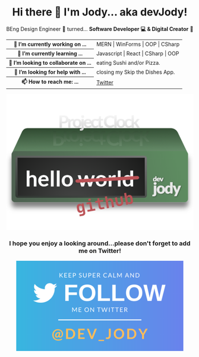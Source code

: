 <h1 align="center">Hi there 👋 I'm Jody... aka devJody!</h1>

<p align="center">BEng Design Engineer 📐 turned...  <strong>Software Developer 💻 & Digital Creator</strong> 🎨</p>

<table width="100%" margin-left="30px">
  <tr>
    <th>🔭 I’m currently working on ...</th>
    <td>MERN | WinForms | OOP | CSharp</td>
  </tr>
  <tr>
    <th>🌱 I’m currently learning ...</th>
    <td>Javascript | React | CSharp | OOP</td>
  </tr>
  <tr>
    <th>👯 I’m looking to collaborate on ...</th>
    <td>eating Sushi and/or Pizza.</td>
  </tr>
  <tr>
    <th>🤔 I’m looking for help with ...</th>
    <td>closing my Skip the Dishes App.</td>
  </tr>
  <tr>
    <th>📫 How to reach me: ...</th>
    <td><a href="https://twitter.com/dev_jody">Twitter</a></td>
  </tr>
</table>

<p align="center"><img src="Images/ProjectClock.png" width="650"></p>
<h3 align="center">I hope you enjoy a looking around...please don't forget to add me on Twitter!</h3>
<p align="center"><a href="https://twitter.com/dev_jody"><img src="Images/FollowMeOnTwitter.png" width="450"></a></p>

<!--
**devjody/devjody** is a ✨ _special_ ✨ repository because its `README.md` (this file) appears on your GitHub profile.-->
